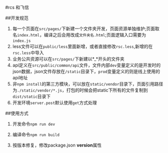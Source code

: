 
#rcs 和飞信

##开发规范

1. 每一个页面在`src/pages/`下新建一个文件夹开发，页面资源单独维护;页面取名`index.html`，编译之后会用改成`文件夹名.html`;页面逻辑入口需要为`index.js`
2. less文件可以在`public/less`里面新增，或者直接修改`rsc.less`,新增的在`rsc.less`中导入
3. 业务公共资源可以在`src/pages/`下新建以*_*开头的文件夹
4. api定义在`src/public/common/api`文件，文件内部`dev`变量定义的是开发时的json数据，json文件存放在`/static`目录下，`prod`变量定义的则是线上使用的api地址
5. 非`npm install`的第三方模块，可以放在`static/vendor`目录下，页面引用路径为`./static/vendor/*.js`，打包的时候会把static下所有的文件复制到`dist/static`目录下
6. 开发环境`server.post`默认使用`get`方式处理

##使用方式

1. 开发命令`npm run dev`
 
2. 编译命令`npm run build`

3. 按版本修复，修改package.json **version**属性